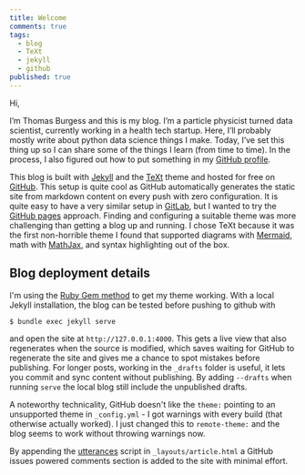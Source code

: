 ```yaml
---
title: Welcome
comments: true
tags:
  - blog
  - TeXt
  - jekyll
  - github
published: true
---
```


Hi,

I’m Thomas Burgess and this is my blog. I’m a particle physicist turned data scientist, currently working in a health tech startup. Here, I’ll probably mostly write about python data science things I make. Today, I’ve set this thing up so I can share some of the things I learn (from time to time). In the process, I also figured out how to put something in my [GitHub profile](https://github.com/thomasburgess).

This blog is built with [Jekyll](http://jekyllrb.com/) and the [TeXt](https://github.com/kitian616/jekyll-TeXt-theme) theme and hosted for free on [GitHub](https://github.com/). This setup is quite cool as GitHub automatically generates the static site from markdown content on every push with zero configuration. It is quite easy to have a very similar setup in [GitLab](https://gitlab.com), but I wanted to try the [GitHub pages](https://pages.github.com/) approach. Finding and configuring a suitable theme was more challenging than getting a blog up and running. I chose TeXt because it was the first non-horrible theme I found that supported diagrams with [Mermaid](https://mermaid-js.github.io/mermaid/#/), math with [MathJax](https://www.mathjax.org/), and syntax highlighting out of the box.

## Blog deployment details

I'm using the [Ruby Gem method](https://tianqi.name/jekyll-TeXt-theme/docs/en/quick-start#ruby-gem-method) to get my theme working. With a local Jekyll installation, the blog can be tested before pushing to github with
```sh
$ bundle exec jekyll serve
```
and open the site at `http://127.0.0.1:4000`. This gets a live view that also regenerates when the source is modified, which saves waiting for GitHub to regenerate the site and gives me a chance to spot mistakes before publishing. For longer posts, working in the `_drafts` folder is useful, it lets you commit and sync content without publishing. By adding `--drafts` when running `serve` the local blog still include the unpublished drafts.

A noteworthy technicality, GitHub doesn't like the `theme:` pointing to an unsupported theme in `_config.yml` - I got warnings with every build (that otherwise actually worked). I just changed this to `remote-theme:` and the blog seems to work without throwing warnings now.

By appending the [utterances](https://utteranc.es/) script in `_layouts/article.html` a GitHub issues powered comments section is added to the site with minimal effort. 